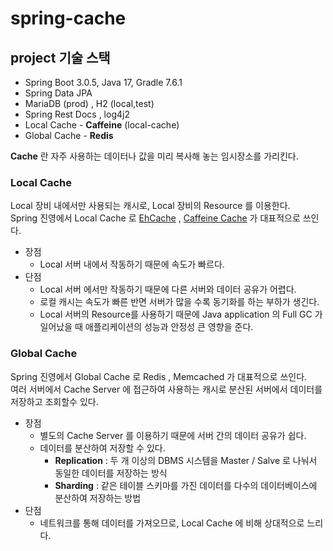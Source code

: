# spring-cache

## project 기술 스택
- Spring Boot 3.0.5, Java 17, Gradle 7.6.1
- Spring Data JPA
- MariaDB (prod) , H2 (local,test)
- Spring Rest Docs , log4j2
- Local Cache - **Caffeine** (local-cache)
- Global Cache - **Redis**

**Cache** 란 자주 사용하는 데이터나 값을 미리 복사해 놓는 임시장소를 가리킨다.

### Local Cache  
Local 장비 내에서만 사용되는 캐시로, Local 장비의 Resource 를 이용한다.  
Spring 진영에서 Local Cache 로 [EhCache](https://www.ehcache.org/) , [Caffeine Cache](https://github.com/ben-manes/caffeine) 가 대표적으로 쓰인다.  
- 장점
  - Local 서버 내에서 작동하기 때문에 속도가 빠르다.
- 단점
  - Local 서버 에서만 작동하기 때문에 다른 서버와 데이터 공유가 어렵다.
  - 로컬 캐시는 속도가 빠른 반면 서버가 많을 수록 동기화를 하는 부하가 생긴다.
  - Local 서버의 Resource를 사용하기 때문에 Java application 의 Full GC 가 일어났을 때 애플리케이션의 성능과 안정성 큰 영향을 준다.

### Global Cache
Spring 진영에서 Global Cache 로  Redis , Memcached 가 대표적으로 쓰인다.  
여러 서버에서 Cache Server 에 접근하여 사용하는 캐시로 분산된 서버에서 데이터를 저장하고 조회할수 있다.  
- 장점
  - 별도의 Cache Server 를 이용하기 때문에 서버 간의 데이터 공유가 쉽다.
  - 데이터를 분산하여 저장할 수 있다.
    - **Replication** : 두 개 이상의 DBMS 시스템을 Master / Salve 로 나눠서 동일한 데이터를 저장하는 방식
    - **Sharding** : 같은 테이블 스키마를 가진 데이터를 다수의 데이터베이스에 분산하여 저장하는 방법
- 단점
  - 네트워크를 통해 데이터를 가져오므로, Local Cache 에 비해 상대적으로 느리다.







